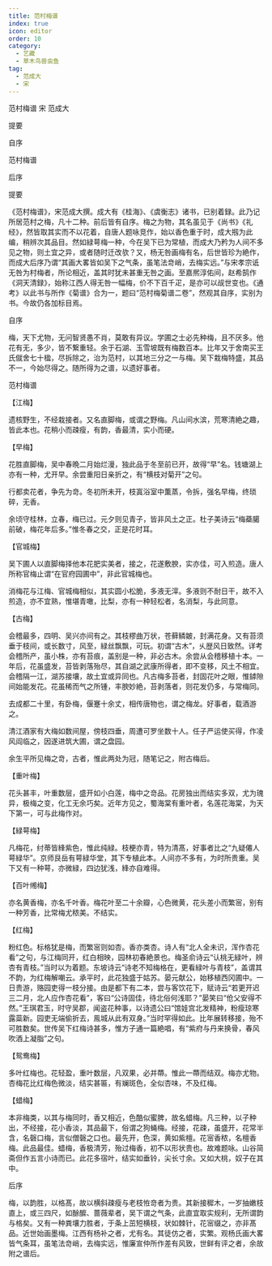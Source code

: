 ```yaml
---
title: 范村梅谱
index: true
icon: editor
order: 10
category:
  - 艺藏
  - 草木鸟兽虫鱼
tag:
  - 范成大
  - 宋
---
```


范村梅谱 宋 范成大  

提要  

自序  

范村梅谱  

后序  

提要  

《范村梅谱》，宋范成大撰。成大有《桂海》、《虞衡志》诸书，已别着録。此乃记所居范村之梅，凡十二种。前后皆有自序。梅之为物，其名虽见于《尚书》《礼经》，然皆取其实而不以花着，自唐人题咏竞作，始以香色重于时，成大剏为此编，稍辨次其品目。然如緑萼梅一种，今在吴下已为常植，而成大乃矜为人间不多见之物，则土宜之异，或者随时迁改欤？又，杨无咎画梅有名，后世皆珍为絶作，而成大后序乃谓“其画大畧皆如吴下之气条，虽笔法竒峭，去梅实远。”与宋孝宗诋无咎为村梅者，所论相近，盖其时犹未甚重无咎之画。至嘉熈淳佑间，赵希鹄作《洞天清録》，始称江西人得无咎一幅梅，价不下百千疋，是亦可以觇世变也。《通考》以此书与所作《菊谱》合为一，题曰“范村梅菊谱二卷”，然观其自序，实别为书。今故仍各加标目焉。  

自序  

梅，天下尤物，无问智贤愚不肖，莫敢有异议。学圃之士必先种梅，且不厌多。他花有无，多少，皆不繋重轻。余于石湖、玉雪坡既有梅数百本。比年又于舍南买王氏僦舍七十楹，尽拆除之，治为范村，以其地三分之一与梅。吴下栽梅特盛，其品不一，今始尽得之。随所得为之谱，以遗好事者。  

范村梅谱  

【江梅】  

遗核野生，不经栽接者。又名直脚梅，或谓之野梅。凡山间水滨，荒寒清絶之趣，皆此本也。花稍小而疎瘦，有韵，香最清，实小而硬。  

【早梅】  

花胜直脚梅，吴中春晩二月始烂漫，独此品于冬至前已开，故得“早”名。钱塘湖上亦有一种，尤开早。余尝重阳日亲折之，有“横枝对菊开”之句。  

行都卖花者，争先为竒。冬初所未开，枝寘浴室中薫蒸，令拆，强名早梅，终琐碎，无香。  

余顷守桂林，立春，梅已过。元夕则见青子，皆非风土之正。杜子美诗云“梅蘃臈前破，梅花年后多。”惟冬春之交，正是花时耳。  

【官城梅】  

吴下圃人以直脚梅择他本花肥实美者，接之，花遂敷腴，实亦佳，可入煎造。唐人所称官梅止谓“在官府园圃中”，非此官城梅也。  

消梅花与江梅、官城梅相似，其实圆小松脆，多液无滓。多液则不耐日干，故不入煎造，亦不宜熟，惟堪青噉，比梨，亦有一种轻松者，名消梨，与此同意。  

【古梅】  

会稽最多，四明、吴兴亦间有之。其枝樛曲万状，苍藓鳞皴，封满花身。又有苔须垂于枝间，或长数寸，风至，緑丝飘飘，可玩。初谓“古木”，乆歴风日致然。详考会稽所产，虽小株，亦有苔痕，盖别是一种，非必古木。余尝从会稽移植十本。一年后，花虽盛发，苔皆剥落殆尽，其自湖之武康所得者，即不变移，风土不相宜。会稽隔一江，湖苏接壤，故土宜或异同也。凡古梅多苔者，封固花叶之眼，惟鏬隙间始能发花。花虽稀而气之所锺，丰腴妙絶，苔剥落者，则花发仍多，与常梅同。  

去成都二十里，有卧梅，偃蹇十余丈，相传唐物也，谓之梅龙。好事者，载酒游之。  

清江酒家有大梅如数间屋，傍枝四垂，周遭可罗坐数十人。任子严运使买得，作凌风阎临之，因遂进筑大圃，谓之盘园。  

余生平所见梅之竒，古者，惟此两处为冠，随笔记之，附古梅后。  

【重叶梅】  

花头甚丰，叶重数层，盛开如小白莲，梅中之竒品。花房独出而结实多双，尤为瑰异，极梅之变，化工无余巧矣。近年方见之，蜀海棠有重叶者，名莲花海棠，为天下第一，可与此梅作对。  

【緑萼梅】  

凡梅花，纣蒂皆綘紫色，惟此纯緑。枝梗亦青，特为清髙，好事者比之“九疑僊人萼緑华”。京师艮岳有萼緑华堂，其下专植此本。人间亦不多有，为时所贵重。吴下又有一种萼，亦微緑，四边犹浅，綘亦自难得。  

【百叶缃梅】  

亦名黄香梅，亦名千叶香。梅花叶至二十余瓣，心色微黄，花头差小而繁宻，别有一种芳香，比常梅尤秾美。不结实。  

【红梅】  

粉红色。标格犹是梅，而繁宻则如杏。香亦类杏。诗人有“北人全未识，浑作杏花看”之句，与江梅同开，红白相映，园林初春絶景也。梅圣俞诗云“认桃无緑叶，辨杏有青枝。”当时以为着题。东坡诗云“诗老不知梅格在，更看緑叶与青枝”，盖谓其不韵，为红梅解嘲云。承平时，此花独盛于姑苏。晏元献公，始移植西冈圃中。一日贵游，赂园吏得一枝分接。由是都下有二本，尝与客饮花下，赋诗云“若更开迟三二月，北人应作杏花看”，客曰“公诗固佳，待北俗何浅耶？”晏笑曰“伧父安得不然。”王琪君玉，时守吴郡，闻盗花种事，以诗遗公曰“馆娃宫北发精神，粉瘦琼寒露蘂新。园吏无端偷折去，鳯城从此有双身。”当时罕得如此。比年展转移接，殆不可胜数矣。世传吴下红梅诗甚多，惟方子通一篇絶唱，有“紫府与丹来换骨，春风吹酒上凝脂”之句。  

【鸳鸯梅】  

多叶红梅也。花轻盈，重叶数层，凡双果，必并蔕。惟此一蔕而结双。梅亦尤物。杏梅花比红梅色微淡，结实甚匾，有斓斑色，全似杏味，不及红梅。  

【蜡梅】  

本非梅类，以其与梅同时，香又相近，色酷似蜜脾，故名蜡梅。凡三种，以子种出，不经接，花小香淡，其品最下，俗谓之狗蝇梅。经接，花疎，虽盛开，花常半含，名磬口梅，言似僧磬之口也。最先开，色深，黄如紫檀。花宻香秾，名檀香梅。此品最佳。蜡梅，香极清芳，殆过梅香，初不以形状贵也。故难题咏。山谷简斋但作五言小诗而已。此花多宿叶，结实如垂铃，尖长寸余。又如大桃，奴子在其中。  

后序  

梅，以韵胜，以格髙，故以横斜疎瘦与老枝恠竒者为贵。其新接穉木，一岁抽嫩枝直上，或三四尺，如酴醿、蔷薇辈者，吴下谓之气条，此直宜取实规利，无所谓韵与格矣。又有一种粪壤力胜者，于条上茁短横枝，状如棘针，花宻缀之，亦非髙品。近世始画墨梅。江西有杨补之者，尤有名。其徒仿之者，实繁。观杨氏画大畧皆气条耳，虽笔法竒峭，去梅实远，惟廉宣仲所作差有风致，世鲜有评之者，余故附之谱后。  
